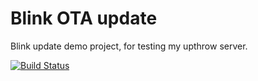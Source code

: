 # Blink OTA update

Blink update demo project, for testing my upthrow server.

[![Build Status](https://travis-ci.org/rondoe/pio-travis-ota.svg?branch=master)](https://travis-ci.org/rondoe/pio-travis-ota)
